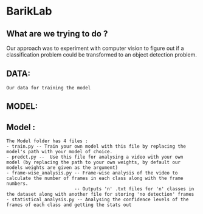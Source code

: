 # BarikLab

## What are we trying to do ?
Our approach was to experiment with computer vision to figure out if a classification problem could be transformed to an object detection problem. 
## DATA:
    Our data for training the model 

## MODEL:

## Model : 
    The Model folder has 4 files :
    - train.py -- Train your own model with this file by replacing the model's path with your model of choice.
    - predct.py --  Use this file for analysing a video with your own model (by replacing the path to your own weights, by default our models weights are given as the argument)
    - frame-wise_analysis.py -- Frame-wise analysis of the video to calculate the number of frames in each class along with the frame numbers.
                             -- Outputs 'n' .txt files for 'n' classes in the dataset along with another file for storing 'no detection' frames
    - statistical_analysis.py -- Analysing the confidence levels of the frames of each class and getting the stats out


